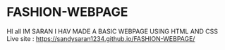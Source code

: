 # FASHION-WEBPAGE
HI all IM SARAN I HAV MADE A BASIC WEBPAGE USING HTML AND CSS
Live site : https://sandysaran1234.github.io/FASHION-WEBPAGE/

